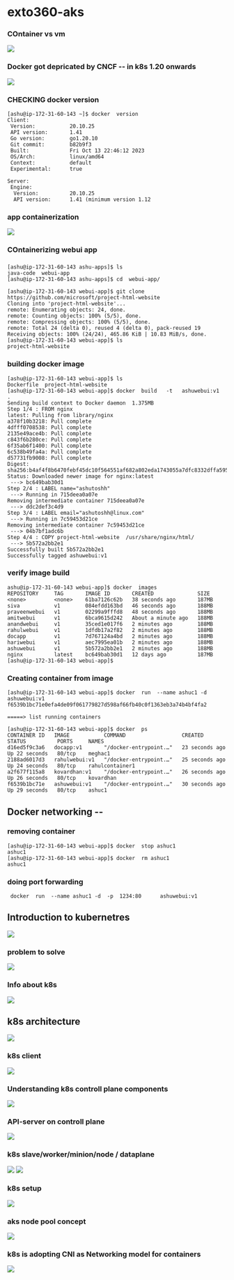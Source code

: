 # exto360-aks

### COntainer vs vm 

<img src="vm1.png">

### Docker got depricated by CNCF -- in k8s 1.20 onwards 

<img src="dc.png">

### CHECKING docker version 

```
[ashu@ip-172-31-60-143 ~]$ docker  version 
Client:
 Version:           20.10.25
 API version:       1.41
 Go version:        go1.20.10
 Git commit:        b82b9f3
 Built:             Fri Oct 13 22:46:12 2023
 OS/Arch:           linux/amd64
 Context:           default
 Experimental:      true

Server:
 Engine:
  Version:          20.10.25
  API version:      1.41 (minimum version 1.12
```

### app containerization 

<img src="appc.png">


### COntainerizing webui app 

### 

```
[ashu@ip-172-31-60-143 ashu-apps]$ ls
java-code  webui-app
[ashu@ip-172-31-60-143 ashu-apps]$ cd  webui-app/

[ashu@ip-172-31-60-143 webui-app]$ git clone  https://github.com/microsoft/project-html-website
Cloning into 'project-html-website'...
remote: Enumerating objects: 24, done.
remote: Counting objects: 100% (5/5), done.
remote: Compressing objects: 100% (5/5), done.
remote: Total 24 (delta 0), reused 4 (delta 0), pack-reused 19
Receiving objects: 100% (24/24), 465.86 KiB | 10.83 MiB/s, done.
[ashu@ip-172-31-60-143 webui-app]$ ls
project-html-website
```

### building docker image 

```
[ashu@ip-172-31-60-143 webui-app]$ ls
Dockerfile  project-html-website
[ashu@ip-172-31-60-143 webui-app]$ docker  build   -t   ashuwebui:v1  . 
Sending build context to Docker daemon  1.375MB
Step 1/4 : FROM nginx
latest: Pulling from library/nginx
a378f10b3218: Pull complete 
4dfff0708538: Pull complete 
2135e49ace4b: Pull complete 
c843f6b280ce: Pull complete 
6f35ab6f1400: Pull complete 
6c538b49fa4a: Pull complete 
d57731fb9008: Pull complete 
Digest: sha256:b4af4f8b6470febf45dc10f564551af682a802eda1743055a7dfc8332dffa595
Status: Downloaded newer image for nginx:latest
 ---> bc649bab30d1
Step 2/4 : LABEL name="ashutoshh"
 ---> Running in 715deea0a07e
Removing intermediate container 715deea0a07e
 ---> ddc2def3c4d9
Step 3/4 : LABEL email="ashutoshh@linux.com"
 ---> Running in 7c59453d21ce
Removing intermediate container 7c59453d21ce
 ---> 04b7bf1adc6b
Step 4/4 : COPY project-html-website  /usr/share/nginx/html/
 ---> 5b572a2bb2e1
Successfully built 5b572a2bb2e1
Successfully tagged ashuwebui:v1
```
### verify image build 

```
ashu@ip-172-31-60-143 webui-app]$ docker  images
REPOSITORY     TAG       IMAGE ID       CREATED              SIZE
<none>         <none>    61ba7126c62b   38 seconds ago       187MB
siva           v1        084efdd163bd   46 seconds ago       188MB
praveenwebui   v1        02299a9fffd8   48 seconds ago       188MB
amitwebui      v1        6bca9615d242   About a minute ago   188MB
anandwebui     v1        35ced1e017f6   2 minutes ago        188MB
rahulwebui     v1        1dfdb17a2f82   2 minutes ago        188MB
docapp         v1        7d767124a4bd   2 minutes ago        188MB
hariwebui      v1        aec7995ea01b   2 minutes ago        188MB
ashuwebui      v1        5b572a2bb2e1   2 minutes ago        188MB
nginx          latest    bc649bab30d1   12 days ago          187MB
[ashu@ip-172-31-60-143 webui-app]$ 
```

### Creating container from image 

```
[ashu@ip-172-31-60-143 webui-app]$ docker  run  --name ashuc1 -d  ashuwebui:v1  
f6539b1bc71e0efa4de09f061779827d598af66fb40c0f1363eb3a74b4bf4fa2

=====> list running containers

[ashu@ip-172-31-60-143 webui-app]$ docker  ps
CONTAINER ID   IMAGE           COMMAND                  CREATED          STATUS          PORTS     NAMES
d16ed5f9c3a6   docapp:v1       "/docker-entrypoint.…"   23 seconds ago   Up 22 seconds   80/tcp    meghac1
2188ad6017d3   rahulwebui:v1   "/docker-entrypoint.…"   25 seconds ago   Up 24 seconds   80/tcp    rahulcontainer1
a2f677f115a8   kovardhan:v1    "/docker-entrypoint.…"   26 seconds ago   Up 26 seconds   80/tcp    kovardhan
f6539b1bc71e   ashuwebui:v1    "/docker-entrypoint.…"   30 seconds ago   Up 29 seconds   80/tcp    ashuc1
```

## Docker networking -- 

### removing container 

```
[ashu@ip-172-31-60-143 webui-app]$ docker  stop ashuc1
ashuc1
[ashu@ip-172-31-60-143 webui-app]$ docker  rm ashuc1
ashuc1
```

### doing port forwarding 

```
 docker  run  --name ashuc1 -d  -p  1234:80      ashuwebui:v1 
```

## Introduction to kubernetres 
<img src="k8s1.png">

### problem to solve 

<img src="pr.png">

### Info about k8s 

<img src="info.png">

## k8s architecture 

<img src="k8sarch1.png">

### k8s client 

<img src="k8scl.png">

### Understanding k8s controll plane components

<img src="k8s22.png">

### API-server on controll plane

<img src="apis.png">

### k8s slave/worker/minion/node / dataplane 

<img src="node.png">

<img src="fin.png">

### k8s setup 

<img src="setup.png">

### aks node pool concept 

<img src="np.png">

### k8s is adopting CNI as Networking model for containers

<img src="cni.png">




